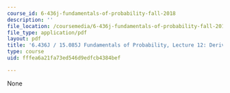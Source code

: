 ```yaml
---
course_id: 6-436j-fundamentals-of-probability-fall-2018
description: ''
file_location: /coursemedia/6-436j-fundamentals-of-probability-fall-2018/fffea6a21fa73ed546d9edfcb4384bef_MIT6_436JF18_lec12.pdf
file_type: application/pdf
layout: pdf
title: '6.436J / 15.085J Fundamentals of Probability, Lecture 12: Derived Distributions'
type: course
uid: fffea6a21fa73ed546d9edfcb4384bef

---
```

None